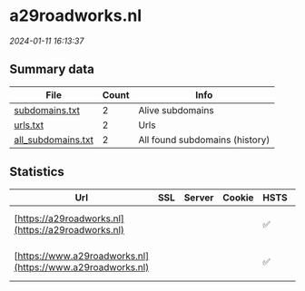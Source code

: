 # a29roadworks.nl
*2024-01-11 16:13:37*
## Summary data
| File       | Count | Info |
|------------|-------|------|
|[subdomains.txt](/data/a29roadworks.nl/subdomains.txt)|2|Alive subdomains|
|[urls.txt](/data/a29roadworks.nl/urls.txt)|2|Urls|
|[all_subdomains.txt](/data/a29roadworks.nl/all_subdomains.txt)|2|All found subdomains (history)|
## Statistics
| Url | SSL | Server | Cookie | HSTS | CSP | XFO | XXP | RP | Tech |Title |
|------------|-------|------|------|------|------|------|------|------|------|------|
|[https://a29roadworks.nl](https://a29roadworks.nl)| || |:white_check_mark: | |:white_check_mark: |:white_check_mark: |:white_check_mark: |HSTS Microsoft A...|Object moved|
|[https://www.a29roadworks.nl](https://www.a29roadworks.nl)| || |:white_check_mark: | |:white_check_mark: |:white_check_mark: |:white_check_mark: |HSTS Microsoft A...|Object moved|